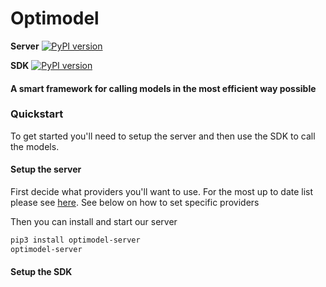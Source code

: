 # Optimodel

**Server** [![PyPI version](https://badge.fury.io/py/optimodel-server.svg)](https://badge.fury.io/py/optimodel-server)

**SDK** [![PyPI version](https://badge.fury.io/py/optimodel-py.svg)](https://badge.fury.io/py/optimodel-py)

#### A smart framework for calling models in the most efficient way possible

### Quickstart

To get started you'll need to setup the server and then use the SDK to call the models.

#### Setup the server

First decide what providers you'll want to use. For the most up to date list please see [here](https://github.com/Lytix-Labs/optimodel/tree/master/server/src/optimodel_server/Providers). See below on how to set specific providers

Then you can install and start our server

```bash
pip3 install optimodel-server
optimodel-server
```

#### Setup the SDK
